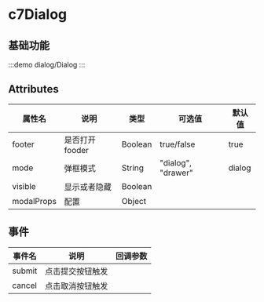 #  c7Dialog


## 基础功能


:::demo
dialog/Dialog
:::




## Attributes

| 属性名       | 说明           | 类型      | 可选值                           | 默认值  |
| ------------ | -------------- | --------- | -------------------------------- | ------- |
footer | 是否打开fooder | Boolean  |  true/false    | true
mode | 弹框模式 | String |   "dialog", "drawer" |   dialog
visible | 显示或者隐藏 | Boolean  |   |
modalProps | 配置  |  Object |    |

## 事件
| 事件名       | 说明           | 回调参数                           |
| ------------ | -------------- | --------------------------------  |
| submit | 点击提交按钮触发 |   |
| cancel | 点击取消按钮触发 |   |
